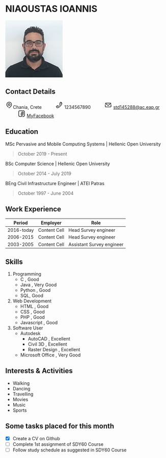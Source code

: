 # NIAOUSTAS IOANNIS             
![Nioaustas Ioannis](/images/niaoustasStudy3.jpg) 


## Contact Details

![Address](/icons/map.png)Chania, Crete &nbsp;&nbsp;&nbsp;&nbsp;&nbsp;&nbsp;&nbsp;&nbsp;&nbsp; 
![Phone](/icons/phone.png) 1234567890 &nbsp;&nbsp;&nbsp;&nbsp;&nbsp;&nbsp;&nbsp;&nbsp;&nbsp;
![Email](/icons/email.png) std145288@ac.eap.gr &nbsp;&nbsp;&nbsp;&nbsp;&nbsp;&nbsp;&nbsp;&nbsp;&nbsp;
![Facebook](/icons/facebook.png) [MyFacebook](http://facebook.com)

## Education

MSc Pervasive and Mobile Computing Systems | Hellenic Open University
>October 2019 - Present

BSc Computer Science | Hellenic Open University
>October 2014 - July 2019

BEng Civil Infrastructure Engineer | ATEI Patras
>October 1997 - June 2004

## Work Experience

| Period  | Employer | Role |
| ------------- | ------------- | ------------- |
| 2016-today  | Content Cell  | Head Survey engineer  |
| 2006-2015  | Content Cell  | Head Survey engineer   |
| 2003-2005  | Content Cell  | Assistant Survey engineer   |


## Skills
1. Programming
   - C , Good
   - Java , Very Good
   - Python , Good
   - SQL, Good
2. Web Development
   - HTML , Good
   - CSS , Good
   - PHP , Good
   - Javascript , Good
3. Software User
   - Autodesk
     - AutoCAD , Excellent
     - Civil 3D , Excellent
     - Raster Design , Excellent
    - Microsoft Office , Very Good

## Interests & Activities
- Walking
- Dancing
- Travelling
- Movies
- Music
- Sports

## Some tasks placed for this month
- [x] Create a CV on Github
- [ ] Complete 1st assignment of SDY60 Course
- [ ] Follow study schedule as suggested in SDY60 Course
